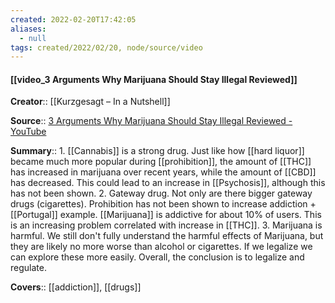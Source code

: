 ```yaml
---
created: 2022-02-20T17:42:05 
aliases:
  - null
tags: created/2022/02/20, node/source/video
---
```


#### [[video_3 Arguments Why Marijuana Should Stay Illegal Reviewed]]

**Creator**:: [[Kurzgesagt – In a Nutshell]]
 
**Source**:: [3 Arguments Why Marijuana Should Stay Illegal Reviewed - YouTube](https://www.youtube.com/watch?v=kP15q815Saw)

**Summary**:: 1. [[Cannabis]] is a strong drug. Just like how [[hard liquor]] became much more popular during [[prohibition]], the amount of [[THC]] has increased in marijuana over recent years, while the amount of [[CBD]] has decreased. This could lead to an increase in [[Psychosis]], although this has not been shown. 2. Gateway drug. Not only are there bigger gateway drugs (cigarettes). Prohibition has not been shown to increase addiction + [[Portugal]] example. [[Marijuana]] is addictive for about 10% of users. This is an increasing problem correlated with increase in [[THC]]. 3. Marijuana is harmful. We still don't fully understand the harmful effects of Marijuana, but they are likely no more worse than alcohol or cigarettes. If we legalize we can explore these more easily. Overall, the conclusion is to legalize and regulate.

**Covers**:: [[addiction]], [[drugs]]